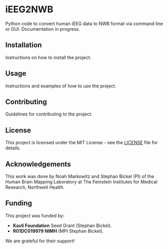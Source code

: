 # iEEG2NWB
Python code to convert human iEEG data to NWB format via command line or GUI. 
Documentation in progress.

## Installation

Instructions on how to install the project.

## Usage

Instructions and examples of how to use the project.

## Contributing

Guidelines for contributing to the project.

## License

This project is licensed under the MIT License - see the [LICENSE](LICENSE) file for details.

## Acknowledgements

This work was done by Noah Markowitz and Stephan Bickel (PI) of the Human Brain Mapping Laboratory at The Feinstein Institutes for Medical Research, Northwell Health.

## Funding

This project was funded by:
- **Kavli Foundation** Seed Grant (Stephan Bickel).
- **R01DC019979 NIMH** (MPI Stephan Bickel).

We are grateful for their support!

